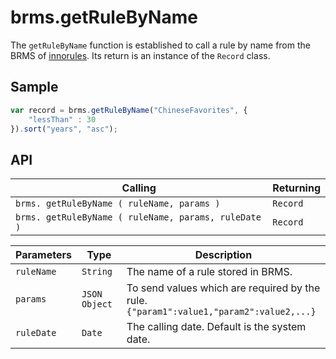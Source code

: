 # brms.getRuleByName

The `getRuleByName` function is established to call a rule by name from the BRMS of [innorules](https://www.escco.co.jp/innorules/). Its return is an instance of the `Record` class.

## Sample

```javascript
var record = brms.getRuleByName("ChineseFavorites", {
	"lessThan" : 30
}).sort("years", "asc");
```

## API

| Calling | Returning |
|---|---|
| `brms. getRuleByName ( ruleName, params )` | `Record` |
| `brms. getRuleByName ( ruleName, params, ruleDate )` | `Record` |

| Parameters | Type | Description |
|---|---|---|
| `ruleName` | `String` | The name of a rule stored in BRMS. |
| `params` | `JSON Object` | To send values which are required by the rule.<br>```{"param1":value1,"param2":value2,...}``` |
| `ruleDate` | `Date` | The calling date. Default is the system date. |
